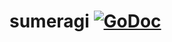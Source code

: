 # sumeragi [![GoDoc](https://godoc.org/github.com/1l0/sumeragi?status.svg)](https://godoc.org/github.com/1l0/sumeragi)
